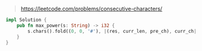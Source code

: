 > https://leetcode.com/problems/consecutive-characters/

``` rust
impl Solution {
    pub fn max_power(s: String) -> i32 {
        s.chars().fold((0, 0, '#'), |(res, curr_len, pre_ch), curr_ch| if curr_ch == pre_ch {(res.max(curr_len+1), curr_len+1, curr_ch)} else {(res.max(1), 1, curr_ch)}).0
    }
}
```